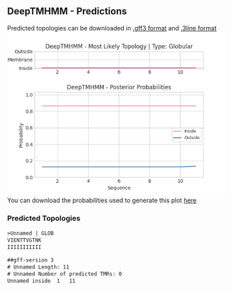 ## DeepTMHMM - Predictions
Predicted topologies can be downloaded in [.gff3 format](TMRs.gff3) and [.3line format](predicted_topologies.3line)
![picture](plot.png)
You can download the probabilities used to generate this plot [here](Unnamed_probs.csv)
### Predicted Topologies
```
>Unnamed | GLOB
VIENTTVGTNK
IIIIIIIIIII

```


```
##gff-version 3
# Unnamed Length: 11
# Unnamed Number of predicted TMRs: 0
Unnamed	inside	1	11				

```
